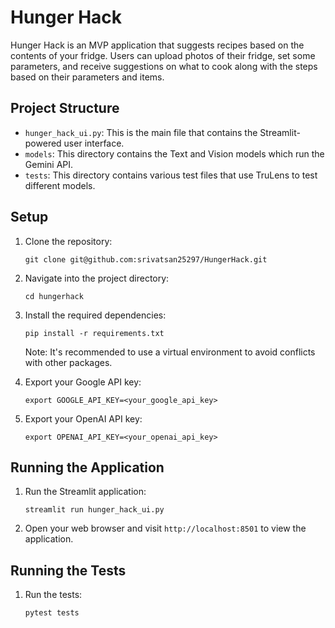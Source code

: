 # Hunger Hack

Hunger Hack is an MVP application that suggests recipes based on the contents of your fridge. Users can upload photos of their fridge, set some parameters, and receive suggestions on what to cook along with the steps based on their parameters and items.

## Project Structure

- `hunger_hack_ui.py`: This is the main file that contains the Streamlit-powered user interface.
- `models`: This directory contains the Text and Vision models which run the Gemini API.
- `tests`: This directory contains various test files that use TruLens to test different models.

## Setup

1. Clone the repository:
    ```
    git clone git@github.com:srivatsan25297/HungerHack.git
    ```
2. Navigate into the project directory:
    ```
    cd hungerhack
    ```
3. Install the required dependencies:
    ```
    pip install -r requirements.txt
    ```
    Note: It's recommended to use a virtual environment to avoid conflicts with other packages.

4. Export your Google API key:
    ```
    export GOOGLE_API_KEY=<your_google_api_key>
    ```
5. Export your OpenAI API key:
    ```
    export OPENAI_API_KEY=<your_openai_api_key>
    ```

## Running the Application

1. Run the Streamlit application:
    ```
    streamlit run hunger_hack_ui.py
    ```
2. Open your web browser and visit `http://localhost:8501` to view the application.

## Running the Tests

1. Run the tests:
    ```
    pytest tests
    ```
